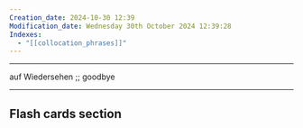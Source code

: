 ```yaml
---
Creation_date: 2024-10-30 12:39
Modification_date: Wednesday 30th October 2024 12:39:28
Indexes:
  - "[[collocation_phrases]]"
---
```


----

auf Wiedersehen ;; goodbye
<!--SR:!2024-11-12,4,270-->



















---
## Flash cards section
